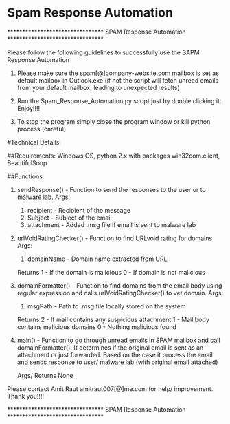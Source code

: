 # Spam Response Automation

******************************** SPAM Response Automation ********************************

Please follow the following guidelines to successfully use the SAPM Response Automation

1. Please make sure the spam[@]company-website.com mailbox is set as default mailbox in Outlook.exe 
	(if not the script will fetch unread emails from your default mailbox; leading to 
	 unexpected results)

2. Run the Spam_Response_Automation.py script just by double clicking it. Enjoy!!!!
3. To stop the program simply close the program window or kill python process (careful)


#Technical Details:

##Requirements:
Windows OS, python 2.x with packages win32com.client, BeautifulSoup

##Functions:
1. sendResponse() - Function to send the responses to the user or to malware lab.
	Args:
	1. recipient -  Recipient of the message
	2. Subject -    Subject of the email
	3. attachment - Added .msg file if email is sent to malware lab

2. urlVoidRatingChecker() - Function to find URLvoid rating for domains
	Args:
	1. domainName - Domain name extracted from URL

	Returns 
	1 - If the domain is malicious 
	0 - If domain is not malicious

3. domainFormatter() - 	Function to find domains from the email body using 
						regular expression and calls urlVoidRatingChecker() to 
						vet domain.
	Args:
	1. msgPath - Path to .msg file locally stored on the system

	Returns 
	2 - If mail contains any suspicious attachment
	1 - Mail body contains malicious domains
	0 - Nothing malicious found

4. main() - Function to go through unread emails in SPAM mailbox and call 
			domainFormatter().
			It determines if the original email is sent as an attachment or 
			just forwarded. Based on the case it process the email and sends 
			response to user/ malware lab (with original email attached)

	Args/ Returns None


Please contact Amit Raut amitraut007[@]me.com for help/ 
improvement. Thank you!!!!


******************************** SPAM Response Automation ********************************

